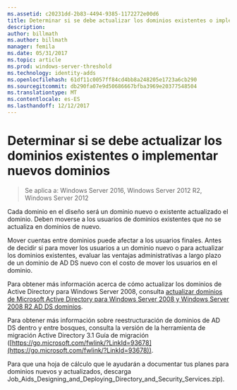```yaml
---
ms.assetid: c20231dd-2b83-4494-9385-1172272e00d6
title: Determinar si se debe actualizar los dominios existentes o implementar nuevos dominios
description: 
author: billmath
ms.author: billmath
manager: femila
ms.date: 05/31/2017
ms.topic: article
ms.prod: windows-server-threshold
ms.technology: identity-adds
ms.openlocfilehash: 61df11c0057ff84cd4bb8a248205e1723a6cb290
ms.sourcegitcommit: db290fa07e9d50686667bfba3969e20377548504
ms.translationtype: MT
ms.contentlocale: es-ES
ms.lasthandoff: 12/12/2017
---
```

# <a name="determining-whether-to-upgrade-existing-domains-or-deploy-new-domains"></a>Determinar si se debe actualizar los dominios existentes o implementar nuevos dominios

>Se aplica a: Windows Server 2016, Windows Server 2012 R2, Windows Server 2012

Cada dominio en el diseño será un dominio nuevo o existente actualizado el dominio. Deben moverse a los usuarios de dominios existentes que no se actualiza en dominios de nuevo.  
  
Mover cuentas entre dominios puede afectar a los usuarios finales. Antes de decidir si para mover los usuarios a un dominio nuevo o para actualizar los dominios existentes, evaluar las ventajas administrativas a largo plazo de un dominio de AD DS nuevo con el costo de mover los usuarios en el dominio.  
  
Para obtener más información acerca de cómo actualizar los dominios de Active Directory para Windows Server 2008, consulta [actualizar dominios de Microsoft Active Directory para Windows Server 2008 y Windows Server 2008 R2 AD DS dominios](https://technet.microsoft.com/library/cc731188.aspx).  
  
Para obtener más información sobre reestructuración de dominios de AD DS dentro y entre bosques, consulta la versión de la herramienta de migración Active Directory 3.1 Guía de migración ([https://go.microsoft.com/fwlink/?LinkId=93678](https://go.microsoft.com/fwlink/?LinkId=93678)).  
  
Para que una hoja de cálculo que le ayudarán a documentar tus planes para dominios nuevos y actualizados, descarga Job_Aids_Designing_and_Deploying_Directory_and_Security_Services.zip).  
  


